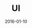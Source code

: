 ---
title:  UI
subtitle:  
layout: default
modal-id: UI4
date: 2016-01-10
img: UI4.jpg
thumbnail: UI04.jpg
alt: image-alt
project-date: Jan 2016
client: Start Bootstrap
category: Web Development
description: 一组UI界面设计

---